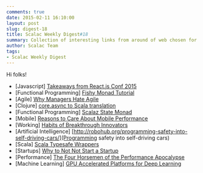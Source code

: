 ```yaml
---
comments: true
date: 2015-02-11 16:10:00
layout: post
slug: digest-18
title: Scalac Weekly Digest#18
summary: Collection of interesting links from around of web chosen for you by Scalac team
author: Scalac Team
tags:
- Scalac Weekly Digest
---
```


Hi folks!

* \[Javascript\] [Takeaways from React.js Conf 2015](http://kevinold.com/2015/01/31/takeaways-from-reactjs-conf-2015.html)
* \[Functional Programming\] [Fishy Monad Tutorial](https://maciejpirog.github.io/fishy/)
* \[Agile\] [Why Managers Hate Agile](http://www.forbes.com/sites/stevedenning/2015/01/28/more-on-why-managers-hate-agile/)
* \[Clojure\] [core.async to Scala translation](http://blog.podsnap.com/scasync.html)
* \[Functional Programming\] [Scalaz State Monad](https://www.youtube.com/watch?v=Jg3Uv_YWJqI)
* \[Mobile\] [Reasons to Care About Mobile Performance](http://www.webperformancetoday.com/2015/02/04/11-reasons-care-mobile-performance-2015-infographic/)
* \[Working\] [Habits of Breakthrough Innovators](https://medium.com/@amyjokim/5-habits-of-breakthrough-innovators-a21f04d05c56)
* \[Artificial Intelligence\] [http://robohub.org/programming-safety-into-self-driving-cars/](Programming safety into self-driving cars)
* \[Scala\] [Scala Typesafe Wrappers ](https://workday.github.io/scala/2015/02/05/scala-typesafe-wrappers/)
* \[Startups\] [Why to Not Not Start a Startup](http://www.businessinsider.com/this-graphic-will-demolish-every-excuse-you-have-for-not-founding-a-startup-2015-2)
* \[Performance\] [The Four Horsemen of the Performance Apocalypse ](http://hacksoflife.blogspot.com/2015/01/the-four-horsemen-of-performance.html)
* \[Machine Learning\] [GPU Accelerated Platforms for Deep Learning](http://insidebigdata.com/2015/02/05/breadth-gpu-accelerated-computing-platform-impact-deep-learning/)


